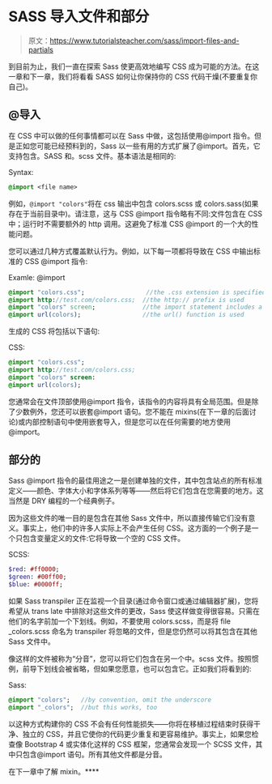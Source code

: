 # SASS 导入文件和部分

> 原文：<https://www.tutorialsteacher.com/sass/import-files-and-partials>

到目前为止，我们一直在探索 Sass 使更高效地编写 CSS 成为可能的方法。在这一章和下一章，我们将看看 SASS 如何让你保持你的 CSS 代码干燥(不要重复你自己)。

## @导入

在 CSS 中可以做的任何事情都可以在 Sass 中做，这包括使用@import 指令。但是正如您可能已经预料到的，Sass 以一些有用的方式扩展了@import。首先，它支持包含。SASS 和。scss 文件。基本语法是相同的:

Syntax:

```sass
@import <file name>

```

例如，`@import "colors"`将在 css 输出中包含 colors.scss 或 colors.sass(如果存在于当前目录中)。请注意，这与 CSS @import 指令略有不同:文件包含在 CSS 中；运行时不需要额外的 http 调用。这避免了标准 CSS @import 的一个大的性能问题。

您可以通过几种方式覆盖默认行为。例如，以下每一项都将导致在 CSS 中输出标准的 CSS @import 指令:

Examle: @import 

```sass
@import "colors.css";                 //the .css extension is specified
@import http://test.com/colors.css;  //the http:// prefix is used
@import "colors" screen;             //the import statement includes a media query
@import url(colors);                 //the url() function is used 
```

生成的 CSS 将包括以下语句:

CSS: 

```sass
@import "colors.css";               
@import http://test.com/colors.css;
@import "colors" screen:
@import url(colors); 
```

您通常会在文件顶部使用@import 指令，该指令的内容将具有全局范围。但是除了少数例外，您还可以嵌套@import 语句。您不能在 mixins(在下一章的后面讨论)或内部控制语句中使用嵌套导入，但是您可以在任何需要的地方使用@import。

## 部分的

Sass @import 指令的最佳用途之一是创建单独的文件，其中包含站点的所有标准定义——颜色、字体大小和字体系列等等——然后将它们包含在您需要的地方。这当然是 DRY 编程的一个经典例子。

因为这些文件的唯一目的是包含在其他 Sass 文件中，所以直接传输它们没有意义。事实上，他们中的许多人实际上不会产生任何 CSS。这方面的一个例子是一个只包含变量定义的文件:它将导致一个空的 CSS 文件。

SCSS: 

```sass
$red: #ff0000;
$green: #00ff00;
$blue: #0000ff; 
```

如果 Sass transpiler 正在监视一个目录(通过命令窗口或通过编辑器扩展)，您将希望从 trans late 中排除对这些文件的更改，Sass 使这样做变得很容易。只需在他们的名字前加一个下划线。例如，不要使用 colors.scss，而是将 file _colors.scss 命名为 transpiler 将忽略的文件，但是您仍然可以将其包含在其他 Sass 文件中。

像这样的文件被称为“分音”，您可以将它们包含在另一个中。scss 文件。按照惯例，前导下划线会被省略，但如果您愿意，也可以包含它。正如我们将看到的:

Sass: 

```sass
@import "colors";   //by convention, omit the underscore
@import "_colors";  //but this works, too 
```

以这种方式构建你的 CSS 不会有任何性能损失——你将在移植过程结束时获得干净、独立的 CSS，并且它使你的代码更少重复和更容易维护。事实上，如果您检查像 Bootstrap 4 或实体化这样的 CSS 框架，您通常会发现一个 SCSS 文件，其中只包含@import 语句。所有其他文件都是分音。

在下一章中了解 mixin。****